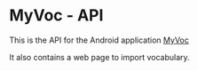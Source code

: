 # MyVoc - API
This is the API for the Android application [MyVoc](https://github.com/Blatoy/my-voc)

It also contains a web page to import vocabulary.
